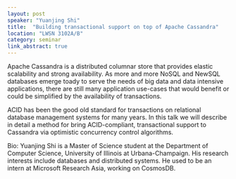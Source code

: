 ```yaml
---
layout: post
speaker: "Yuanjing Shi"
title:  "Building transactional support on top of Apache Cassandra"
location: "LWSN 3102A/B"
category: seminar
link_abstract: true
---
```


Apache Cassandra is a distributed columnar store that provides elastic scalability and strong availability. As more and more NoSQL and NewSQL databases emerge toady to serve the needs of big data and data intensive applications, there are still many application use-cases that would benefit or could be simplified by the availability of transactions.

ACID has been the good old standard for transactions on relational database management systems for many years. In this talk we will describe in detail a method for bring ACID-compliant, transactional support to Cassandra via optimistic concurrency control algorithms.

Bio:
Yuanjing Shi is a Master of Science student at the Department of Computer Science, University of Illinois at Urbana-Champaign. His research interests include databases and distributed systems. He used to be an intern at Microsoft Research Asia, working on CosmosDB.
